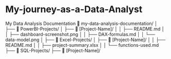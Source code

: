 # My-journey-as-a-Data-Analyst
My Data Analysis Documentation 
📁 my-data-analysis-documentation/
│
├── 📁 PowerBI-Projects/
│   ├── 📁 [Project-Name]/
│   │   ├── README.md
│   │   ├── dashboard-screenshot.png
│   │   ├── DAX-formulas.md
│   │   └── data-model.png
│
├── 📁 Excel-Projects/
│   ├── 📁 [Project-Name]/
│   │   ├── README.md
│   │   ├── project-summary.xlsx
│   │   └── functions-used.md
├── 📁 SQL-Projects/
    ├── 📁 [Project-Name]/

